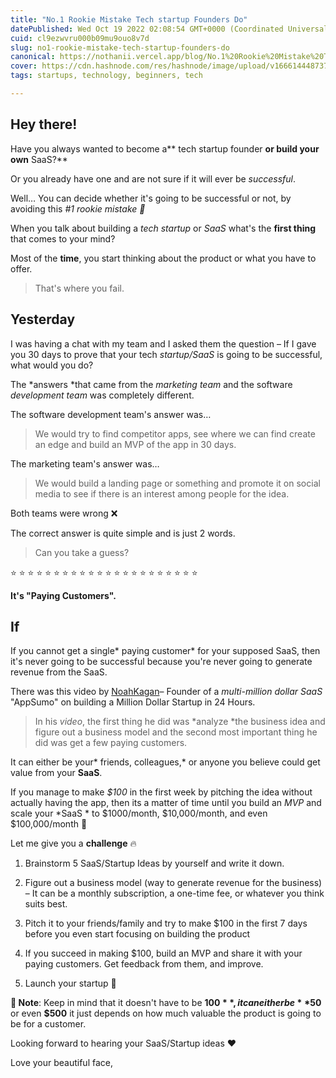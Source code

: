 ```yaml
---
title: "No.1 Rookie Mistake Tech startup Founders Do"
datePublished: Wed Oct 19 2022 02:08:54 GMT+0000 (Coordinated Universal Time)
cuid: cl9ezwvru000b09mu9ouo8v7d
slug: no1-rookie-mistake-tech-startup-founders-do
canonical: https://nothanii.vercel.app/blog/No.1%20Rookie%20Mistake%20Tech%20startup%20Founders%20Do
cover: https://cdn.hashnode.com/res/hashnode/image/upload/v1666144487370/0BcBLAUbL.png
tags: startups, technology, beginners, tech

---
```


## Hey there!

Have you always wanted to become a** tech startup founder **or build your own** SaaS?**

Or you already have one and are not sure if it will ever be *successful*.

Well… You can decide whether it's going to be successful or not, by avoiding this *#1 rookie mistake 💯*

When you talk about building a *tech startup* or *SaaS* what's the **first thing** that comes to your mind?

Most of the **time**, you start thinking about the product or what you have to offer.

> That's where you fail.

## Yesterday

 I was having a chat with my team and I asked them the question – If I gave you 30 days to prove that your tech *startup/SaaS* is going to be successful, what would you do?

The *answers *that came from the *marketing team* and the software *development team* was completely different.

The software development team's answer was…
 > We would try to find competitor apps, see where we can find create an edge and build an MVP of the app in 30 days.

The marketing team's answer was… 
> We would build a landing page or something and promote it on social media to see if there is an interest among people for the idea.

Both teams were wrong ❌

The correct answer is quite simple and is just 2 words.

> Can you take a guess?

⭐ ⭐ ⭐ ⭐ ⭐ ⭐ ⭐ ⭐ ⭐ ⭐ ⭐ ⭐ ⭐ ⭐ ⭐ ⭐ ⭐ ⭐ ⭐ ⭐ ⭐ ⭐

**It's "Paying Customers".**

## If 
If you cannot get a single* paying customer* for your supposed SaaS, then it's never going to be successful because you're never going to generate revenue from the SaaS.

There was this video by   [NoahKagan](https://www.youtube.com/watch?v=Lz8qWI1ixGs&ab_channel=NoahKagan)– Founder of a *multi-million dollar SaaS* "AppSumo" on building a Million Dollar Startup in 24 Hours.

> In his *video*, the first thing he did was *analyze *the business idea and figure out a business model and the second most important thing he did was get a few paying customers.

It can either be your* friends, colleagues,* or anyone you believe could get value from your **SaaS**.

If you manage to make *$100* in the first week by pitching the idea without actually having the app, then its a matter of time until you build an *MVP* and scale your *SaaS * to $1000/month, $10,000/month, and even $100,000/month 🚀

Let me give you a **challenge** 🔥

  1. Brainstorm 5 SaaS/Startup Ideas by yourself and write it down.

2.   Figure out a business model (way to generate revenue for the business) – It can be a monthly subscription, a one-time fee, or whatever you think suits best.

3.   Pitch it to your friends/family and try to make $100 in the first 7 days before you even start focusing on building the product

4.   If you succeed in making $100, build an MVP and share it with your paying customers. Get feedback from them, and improve.

5.  Launch your startup 🚀

**📝 Note**: Keep in mind that it doesn't have to be **$100**, it can either be **$50** or even **$500** it just depends on how much valuable the product is going to be for a customer.

Looking forward to hearing your SaaS/Startup ideas ❤️

Love your beautiful face,